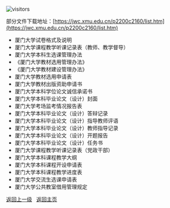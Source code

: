 ![visitors](https://visitor-badge.glitch.me/badge?page_id=rogerchenfz/XMU-Helper/tree/main/%E5%AD%A6%E6%A0%A1%E6%96%87%E4%BB%B6/%E6%95%99%E5%AD%A6%E8%BF%90%E8%A1%8C)

部分文件下载地址：[https://jwc.xmu.edu.cn/p2200c2160/list.htm](https://jwc.xmu.edu.cn/p2200c2160/list.htm)

- 厦门大学试卷格式及说明
- 厦门大学课程教学听课记录表（教师、教学督导）	
- 厦门大学本科生选课管理办法	
- 《厦门大学教材选用管理办法》	
- 《厦门大学教材建设管理办法》	
- 厦门大学教材选用申请表	
- 厦门大学教材出版资助申请书	
- 厦门大学本科学位论文诚信承诺书	
- 厦门大学本科毕业论文（设计）封面	
- 厦门大学考场监考情况报告表	
- 厦门大学本科毕业论文（设计）答辩记录	
- 厦门大学本科毕业论文（设计）指导教师评语	
- 厦门大学本科毕业论文（设计）教师指导记录	
- 厦门大学本科毕业论文（设计）开题报告	
- 厦门大学本科毕业论文（设计）任务书	
- 厦门大学课程教学听课记录表（党政干部）	
- 厦门大学本科课程教学大纲	
- 厦门大学本科课程开设申请表	
- 厦门大学本科课程教学进度表	
- 厦门大学交流生选课申请表	
- 厦门大学公共教室借用管理规定	

[返回上一级](https://github.com/XMU-Helper/home/tree/main/%E5%AD%A6%E6%A0%A1%E6%96%87%E4%BB%B6) &nbsp; [返回主页](https://github.com/XMU-Helper/home)
